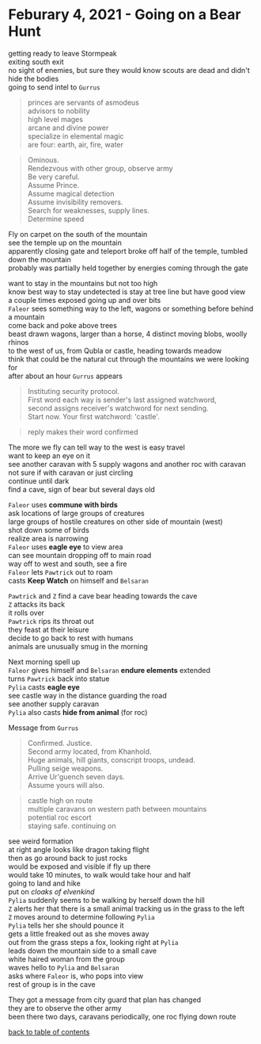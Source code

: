 # Feburary 4, 2021 - Going on a Bear Hunt

getting ready to leave Stormpeak  
exiting south exit  
no sight of enemies, but sure they would know scouts are dead and didn't hide the bodies  
going to send intel to `Gurrus`  

> princes are servants of asmodeus  
> advisors to nobility  
> high level mages  
> arcane and divine power  
> specialize in elemental magic  
> are four: earth, air, fire, water  
  
> Ominous.  
> Rendezvous with other group, observe army  
> Be very careful.  
> Assume Prince.  
> Assume magical detection  
> Assume invisibility removers.  
> Search for weaknesses, supply lines.  
> Determine speed  

Fly on carpet on the south of the mountain  
see the temple up on the mountain  
apparently closing gate and teleport broke off half of the temple, tumbled down the mountain  
probably was partially held together by energies coming through the gate  

want to stay in the mountains but not too high  
know best way to stay undetected is stay at tree line but have good view  
a couple times exposed going up and over bits  
`Faleor` sees something way to the left, wagons or something before behind a mountain  
come back and poke above trees  
beast drawn wagons, larger than a horse, 4 distinct moving blobs, woolly rhinos  
to the west of us, from Qubla or castle, heading towards meadow  
think that could be the natural cut through the mountains we were looking for  
after about an hour `Gurrus` appears  

> Instituting security protocol.  
> First word each way is sender's last assigned watchword,  
> second assigns receiver's watchword for next sending.  
> Start now. Your first watchword: 'castle'.  

> reply makes their word confirmed  

The more we fly can tell way to the west is easy travel  
want to keep an eye on it  
see another caravan with 5 supply wagons and another roc with caravan  
not sure if with caravan or just circling  
continue until dark  
find a cave, sign of bear but several days old  

`Faleor` uses **commune with birds**  
ask locations of large groups of creatures  
large groups of hostile creatures on other side of mountain (west)  
shot down some of birds  
realize area is narrowing  
`Faleor` uses **eagle eye** to view area  
can see mountain dropping off to main road  
way off to west and south, see a fire  
`Faleor` lets `Pawtrick` out to roam  
casts **Keep Watch** on himself and `Belsaran`  

`Pawtrick` and `Z` find a cave bear heading towards the cave  
`Z` attacks its back  
it rolls over  
`Pawtrick` rips its throat out  
they feast at their leisure  
decide to go back to rest with humans  
animals are unusually smug in the morning  

Next morning spell up  
`Faleor` gives himself and `Belsaran` **endure elements** extended  
turns `Pawtrick` back into statue  
`Pylia` casts **eagle eye**  
see castle way in the distance guarding the road  
see another supply caravan  
`Pylia` also casts **hide from animal** (for roc)  

Message from `Gurrus`  
> Confirmed. Justice.  
> Second army located, from Khanhold.  
> Huge animals, hill giants, conscript troops, undead.   
> Pulling seige weapons.  
> Arrive Ur'guench seven days.  
> Assume yours will also.  
  
> castle high on route  
> multiple caravans on western path between mountains  
> potential roc escort  
> staying safe. continuing on  

see weird formation  
at right angle looks like dragon taking flight  
then as go around back to just rocks  
would be exposed and visible if fly up there  
would take 10 minutes, to walk would take hour and half  
going to land and hike  
put on _cloaks of elvenkind_  
`Pylia` suddenly seems to be walking by herself down the hill  
`Z` alerts her that there is a small animal tracking us in the grass to the left  
`Z` moves around to determine following `Pylia`  
`Pylia` tells her she should pounce it  
gets a little freaked out as she moves away  
out from the grass steps a fox, looking right at `Pylia`  
leads down the mountain side to a small cave  
white haired woman from the group  
waves hello to `Pylia` and `Belsaran`  
asks where `Faleor` is, who pops into view  
rest of group is in the cave  

They got a message from city guard that plan has changed  
they are to observe the other army  
been there two days, caravans periodically, one roc flying down route  

[back to table of contents](/sessions/README.md)
